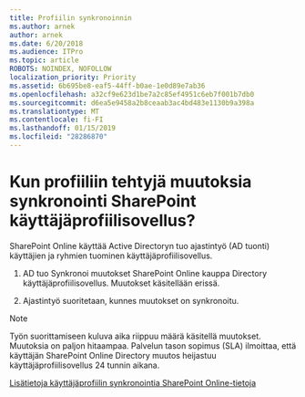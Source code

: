 ```yaml
---
title: Profiilin synkronoinnin
ms.author: arnek
author: arnek
ms.date: 6/20/2018
ms.audience: ITPro
ms.topic: article
ROBOTS: NOINDEX, NOFOLLOW
localization_priority: Priority
ms.assetid: 6b695be8-eaf5-44ff-b0ae-1e0d89e7ab36
ms.openlocfilehash: a32cf9e623d1be7a2c85ef4951c6eb7f001b7db0
ms.sourcegitcommit: d6ea5e9458a2b8ceaab3ac4bd483e1130b9a398a
ms.translationtype: MT
ms.contentlocale: fi-FI
ms.lasthandoff: 01/15/2019
ms.locfileid: "28286870"
---
```

# <a name="when-do-my-profile-changes-sync-to-the-sharepoint-user-profile-application"></a>Kun profiiliin tehtyjä muutoksia synkronointi SharePoint käyttäjäprofiilisovellus?

SharePoint Online käyttää Active Directoryn tuo ajastintyö (AD tuonti) käyttäjien ja ryhmien tuominen käyttäjäprofiilisovellus. 
  
1. AD tuo Synkronoi muutokset SharePoint Online kauppa Directory käyttäjäprofiilisovellus. Muutokset käsitellään erissä.
    
2. Ajastintyö suoritetaan, kunnes muutokset on synkronoitu.
    
> [!NOTE]
> Työn suorittamiseen kuluva aika riippuu määrä käsitellä muutokset. Muutoksia on paljon hitaampaa. Palvelun tason sopimus (SLA) ilmoittaa, että käyttäjän SharePoint Online Directory muutos heijastuu käyttäjäprofiilisovellus 24 tunnin aikana. 
  
[Lisätietoja käyttäjäprofiilin synkronointia SharePoint Online-tietoja](https://go.microsoft.com/fwlink/?linkid=875671)
  

